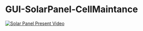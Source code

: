 # GUI-SolarPanel-CellMaintance
[![Solar Panel Present Video](https://www.youtube.com/watch?v=hONfz0v8PSM)](https://www.youtube.com/watch?v=hONfz0v8PSM)
